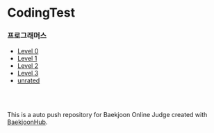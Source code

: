 # CodingTest

### 프로그래머스
- [Level 0](https://github.com/mjkim10/CodingTest/tree/main/%ED%94%84%EB%A1%9C%EA%B7%B8%EB%9E%98%EB%A8%B8%EC%8A%A4/lv0)
- [Level 1](https://github.com/mjkim10/CodingTest/tree/main/%ED%94%84%EB%A1%9C%EA%B7%B8%EB%9E%98%EB%A8%B8%EC%8A%A4/lv1)
- [Level 2](https://github.com/mjkim10/CodingTest/tree/main/%ED%94%84%EB%A1%9C%EA%B7%B8%EB%9E%98%EB%A8%B8%EC%8A%A4/lv2)
- [Level 3](https://github.com/mjkim10/CodingTest/tree/main/%ED%94%84%EB%A1%9C%EA%B7%B8%EB%9E%98%EB%A8%B8%EC%8A%A4/lv3)
- [unrated](https://github.com/mjkim10/CodingTest/tree/main/%ED%94%84%EB%A1%9C%EA%B7%B8%EB%9E%98%EB%A8%B8%EC%8A%A4/unrated)
<br/>
<br/>


This is a auto push repository for Baekjoon Online Judge created with [BaekjoonHub](https://github.com/BaekjoonHub/BaekjoonHub).
